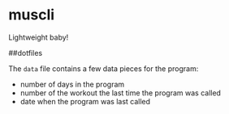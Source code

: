 # muscli
Lightweight baby!

##dotfiles

The `data` file contains a few data pieces for the program:
- number of days in the program
- number of the workout the last time the program was called
- date when the program was last called
